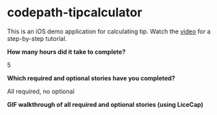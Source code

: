 # codepath-tipcalculator

This is an iOS demo application for calculating tip. Watch the [video](http://vimeo.com/74764846) for a step-by-step tutorial.

**How many hours did it take to complete?**

5

**Which required and optional stories have you completed?**

All required, no optional

**GIF walkthrough of all required and optional stories (using LiceCap)**

